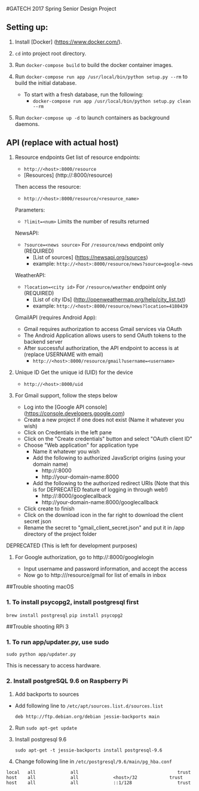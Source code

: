 #GATECH 2017 Spring Senior Design Project

## Setting up:

1. Install [Docker] (https://www.docker.com/).

2. `cd` into project root directory.

3. Run `docker-compose build` to build the docker container images.

3. Run `docker-compose run app /usr/local/bin/python setup.py --rm` to build the initial database.
    * To start with a fresh database, run the following:
        * `docker-compose run app /usr/local/bin/python setup.py clean --rm`
4. Run `docker-compose up -d` to launch containers as background daemons.

## API (replace <host> with actual host)

1. Resource endpoints
    Get list of resource endpoints:
    * `http://<host>:8000/resource`
    * [Resources] (http://<host>:8000/resource)

    Then access the resource:
    * `http://<host>:8000/resource/<resource_name>`

    Parameters:
    * `?limit=<num>` Limits the number of results returned

    NewsAPI:
    * `?source=<news source>` For `/resource/news` endpoint only (REQUIRED)
        - [List of sources] (https://newsapi.org/sources)
        - example: `http://<host>:8000/resource/news?source=google-news`

    WeatherAPI:
    * `?location=<city id>` For `/resource/weather` endpoint only (REQUIRED)
        - [List of city IDs] (http://openweathermap.org/help/city_list.txt)
        - example: `http://<host>:8000/resource/news?location=4180439`

    GmailAPI (requires Android App):
    * Gmail requires authorization to access Gmail services via OAuth
    * The Android Application allows users to send OAuth tokens to the backend server
    * After successful authorization, the API endpoint to access is at (replace USERNAME with email)
        - `http://<host>:8000/resource/gmail?username=<username>`

2. Unique ID
    Get the unique id (UID) for the device
    * `http://<host>:8000/uid`

3. For Gmail support, follow the steps below
    * Log into the [Google API console] (https://console.developers.google.com)
    * Create a new project if one does not exist (Name it whatever you wish)
    * Click on Credentials in the left pane
    * Click on the "Create credentials" button and select "OAuth client ID"
    * Choose "Web application" for application type
        * Name it whatever you wish
        * Add the following to authorized JavaScript origins (using your domain name)
            - http://<host>:8000
            - http://your-domain-name:8000
        * Add the following to the authorized redirect URIs (Note that this is for DEPRECATED feature of logging in through web!)
            - http://<host>:8000/googlecallback
            - http://your-domain-name:8000/googlecallback
    * Click create to finish
    * Click on the download icon in the far right to download the client secret json
    * Rename the secret to "gmail_client_secret.json" and put it in /app directory of the project folder

DEPRECATED (This is left for development purposes)
1. For Google authorization, go to http://<host>:8000/googlelogin
    * Input username and password information, and accept the access
    * Now go to http://<host>/resource/gmail for list of emails in inbox

##Trouble shooting macOS
### 1. To install psycopg2, install postgresql first
`brew install postgresql`
`pip install psycopg2`

##Trouble shooting RPi 3
### 1. To run app/updater.py, use sudo
`sudo python app/updater.py`

This is necessary to access hardware.

### 2. Install postgreSQL 9.6 on Raspberry Pi

1. Add backports to sources
 - Add following line to `/etc/apt/sources.list.d/sources.list`

    `deb http://ftp.debian.org/debian jessie-backports main`

2. Run `sudo apt-get update`

3. Install postgresql 9.6

    `sudo apt-get -t jessie-backports install postgresql-9.6`

4. Change following line in `/etc/postgresql/9.6/main/pg_hba.conf`
```
local   all             all                                     trust
host    all             all             <host>/32            trust
host    all             all             ::1/128                 trust
```

